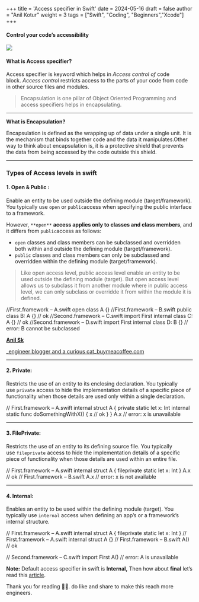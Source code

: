 +++
title = 'Access specifier in Swift'
date = 2024-05-16
draft = false
author = "Anil Kotur"
weight = 3
tags = ["Swift", "Coding", "Beginners","Xcode"]
+++



#### Control your code’s accessibility

![](https://cdn-images-1.medium.com/max/1600/1*IOd-VBlPMSnyHuq-k48KrA.png)

#### What is Access specifier?

Access specifier is keyword which helps in _Access control of_ code block. _Access control_ restricts access to the parts of your code from code in other source files and modules.

> Encapsulation is one pillar of Object Oriented Programming and access specifiers helps in encapsulating.

---

**What is Encapsulation?**

Encapsulation is defined as the wrapping up of data under a single unit. It is the mechanism that binds together code and the data it manipulates.Other way to think about encapsulation is, it is a protective shield that prevents the data from being accessed by the code outside this shield.

---
### Types of Access levels in swift

#### 1\. Open & Public :

Enable an entity to be used outside the defining module (target/framework). You typically use `open` or `public`access when specifying the public interface to a framework.

However, `**open**` **access applies only to classes and class members**, and it differs from `public`access as follows:

*   `open` classes and class members can be subclassed and overridden both within and outside the defining module (target/framework).
*   `public` classes and class members can only be subclassed and overridden within the defining module (target/framework).

> Like open access level, public access level enable an entity to be used outside the defining module (target). But open access level allows us to subclass it from another module where in public access level, we can only subclass or overridde it from within the module it is defined.

//First.framework – A.swift
open class A {}
//First.framework – B.swift
public class B: A {} // ok
//Second.framework – C.swift
import First
internal class C: A {} // ok
//Second.framework – D.swift
import First
internal class D: B {} // error: B cannot be subclassed

[**Anil Sk**](http://buymeacoffee.com/anilsk)

[_engineer blogger and a curious cat_buymeacoffee.com](http://buymeacoffee.com/anilsk)

---

#### 2\. Private:

Restricts the use of an entity to its enclosing declaration. You typically use `private` access to hide the implementation details of a specific piece of functionality when those details are used only within a single declaration.

// First.framework – A.swift
internal struct A {
  private static let x: Int
  internal static func doSomethingWithX() {
    x // ok
  }
}
A.x // error: x is unavailable

---
#### 3\. FilePrivate:

Restricts the use of an entity to its defining source file. You typically use `fileprivate` access to hide the implementation details of a specific piece of functionality when those details are used within an entire file.

// First.framework – A.swift
internal struct A {
  fileprivate static let x: Int
}
A.x // ok
// First.framework – B.swift
A.x // error: x is not available

---

#### 4\. Internal:

Enables an entity to be used within the defining module (target). You typically use `internal` access when defining an app’s or a framework’s internal structure.

// First.framework – A.swift
internal struct A {
  fileprivate static let x: Int
}
// First.framework – A.swift
internal struct A {}
// First.framework – B.swift
A() // ok

// Second.framework – C.swift
import First
A() // error: A is unavailable

**Note:** Default access specifier in swift is **Internal,** Then how about **final** let’s read this [article](https://medium.com/@anilkotur/final-in-swift-625b534b2412).

Thank you for reading 👏🏻. do like and share to make this reach more engineers.